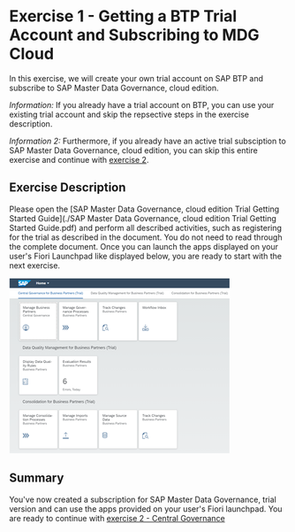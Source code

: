 # Exercise 1 - Getting a BTP Trial Account and Subscribing to MDG Cloud

In this exercise, we will create your own trial account on SAP BTP and subscribe to SAP Master Data Governance, cloud edition.

_Information:_ If you already have a trial account on BTP, you can use your existing trial account and skip the repsective steps in the exercise description.

_Information 2:_ Furthermore, if you already have an active trial subsciption to SAP Master Data Governance, cloud edition, you can skip this entire exercise and continue with [exercise 2](../ex2/README.md).

## Exercise Description

Please open the [SAP Master Data Governance, cloud edition Trial Getting Started Guide](./SAP Master Data Governance, cloud edition Trial Getting Started Guide.pdf) and perform all described activities, such as registering for the trial as described in the document. You do not need to read through the complete document. Once you can launch the apps displayed on your user's Fiori Launchpad like displayed below, you are ready to start with the next exercise.

![MDG Cloud Trial Fiori Launchpad](./images/MDG-Trial-FLP.png)

## Summary

You've now created a subscription for SAP Master Data Governance, trial version and can use the apps provided on your user's Fiori launchpad. You are ready to continue with [exercise 2 - Central Governance](../ex2/README.md)
